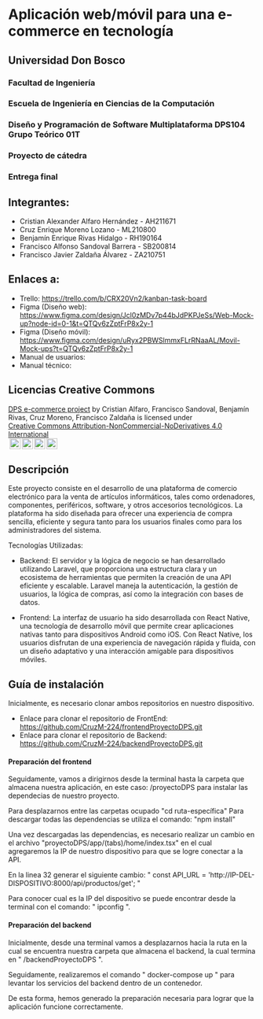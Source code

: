 # Aplicación web/móvil para una e-commerce en tecnología

## Universidad Don Bosco
### Facultad de Ingeniería
### Escuela de Ingeniería en Ciencias de la Computación
### Diseño y Programación de Software Multiplataforma DPS104 Grupo Teórico 01T

### Proyecto de cátedra
### Entrega final

## Integrantes:
- Cristian Alexander Alfaro Hernández - AH211671
- Cruz Enrique Moreno Lozano - ML210800
- Benjamín Enrique Rivas Hidalgo - RH190164
- Francisco Alfonso Sandoval Barrera - SB200814
- Francisco Javier Zaldaña Álvarez - ZA210751

## Enlaces a:
- Trello: https://trello.com/b/CRX20Vn2/kanban-task-board
- Figma (Diseño web): https://www.figma.com/design/Jcl0zMDv7p44bJdPKPJeSs/Web-Mock-up?node-id=0-1&t=QTQv6zZptFrP8x2y-1
- Figma (Diseño móvil): https://www.figma.com/design/uRyx2PBWSlmmxFLrRNaaAL/Movil-Mock-ups?t=QTQv6zZptFrP8x2y-1
- Manual de usuarios:
- Manual técnico:

## Licencias Creative Commons
<p xmlns:cc="http://creativecommons.org/ns#" xmlns:dct="http://purl.org/dc/terms/"><a property="dct:title" rel="cc:attributionURL" href="https://github.com/Franckalv/e-commerce-project">DPS e-commerce project</a> by <span property="cc:attributionName">Cristian Alfaro, Francisco Sandoval, Benjamín Rivas, Cruz Moreno, Francisco Zaldaña </span> is licensed under <a href="https://creativecommons.org/licenses/by-nc-nd/4.0/?ref=chooser-v1" target="_blank" rel="license noopener noreferrer" style="display:inline-block;">Creative Commons Attribution-NonCommercial-NoDerivatives 4.0 International <br> <img style="height:22px!important;margin-left:3px;vertical-align:text-bottom;" src="https://mirrors.creativecommons.org/presskit/icons/cc.svg?ref=chooser-v1" alt=""><img style="height:22px!important;margin-left:3px;vertical-align:text-bottom;" src="https://mirrors.creativecommons.org/presskit/icons/by.svg?ref=chooser-v1" alt=""><img style="height:22px!important;margin-left:3px;vertical-align:text-bottom;" src="https://mirrors.creativecommons.org/presskit/icons/nc.svg?ref=chooser-v1" alt=""><img style="height:22px!important;margin-left:3px;vertical-align:text-bottom;" src="https://mirrors.creativecommons.org/presskit/icons/nd.svg?ref=chooser-v1" alt=""></a></p>


## Descripción
Este proyecto consiste en el desarrollo de una plataforma de comercio electrónico para la venta de artículos informáticos, tales como ordenadores, componentes, periféricos, software, y otros accesorios tecnológicos. La plataforma ha sido diseñada para ofrecer una experiencia de compra sencilla, eficiente y segura tanto para los usuarios finales como para los administradores del sistema.

Tecnologías Utilizadas:

- Backend: El servidor y la lógica de negocio se han desarrollado utilizando Laravel, que proporciona una estructura clara y un ecosistema de herramientas que permiten la creación de una API eficiente y escalable. Laravel maneja la autenticación, la gestión de usuarios, la lógica de compras, así como la integración con bases de datos.

- Frontend: La interfaz de usuario ha sido desarrollada con React Native, una tecnología de desarrollo móvil que permite crear aplicaciones nativas tanto para dispositivos Android como iOS. Con React Native, los usuarios disfrutan de una experiencia de navegación rápida y fluida, con un diseño adaptativo y una interacción amigable para dispositivos móviles.

## Guía de instalación
Inicialmente, es necesario clonar ambos repositorios en nuestro dispositivo.

- Enlace para clonar el repositorio de FrontEnd: https://github.com/CruzM-224/frontendProyectoDPS.git
- Enlace para clonar el repositorio de Backend: https://github.com/CruzM-224/backendProyectoDPS.git

#### Preparación del frontend
Seguidamente, vamos a dirigirnos desde la terminal hasta la carpeta que almacena nuestra aplicación, en este caso: /proyectoDPS para instalar las dependecias de nuestro proyecto.

Para desplazarnos entre las carpetas ocupado "cd ruta-específica"
Para descargar todas las dependencias se utiliza el comando: "npm install"

Una vez descargadas las dependencias, es necesario realizar un cambio en el archivo "proyectoDPS/app/(tabs)/home/index.tsx" en el cual agregaremos la IP de nuestro dispositivo para que se logre conectar a la API. 

En la linea 32 generar el siguiente cambio: " const API_URL = 'http://IP-DEL-DISPOSITIVO:8000/api/productos/get'; "

Para conocer cual es la IP del dispositivo se puede encontrar desde la terminal con el comando: " ipconfig ".

#### Preparación del backend

Inicialmente, desde una terminal vamos a desplazarnos hacia la ruta en la cual se encuentra nuestra carpeta que almacena el backend, la cual termina en " /backendProyectoDPS ".

Seguidamente, realizaremos el comando " docker-compose up " para levantar los servicios del backend dentro de un contenedor.

De esta forma, hemos generado la preparación necesaria para lograr que la aplicación funcione correctamente.
